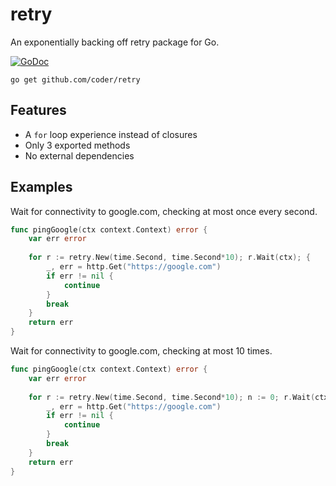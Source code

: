 # retry

An exponentially backing off retry package for Go.

[![GoDoc](https://godoc.org/github.com/golang/gddo?status.svg)](https://godoc.org/github.com/coder/retry)

```
go get github.com/coder/retry
```

## Features
- A `for` loop experience instead of closures
- Only 3 exported methods
- No external dependencies

## Examples

Wait for connectivity to google.com, checking at most once every
second.
```go
func pingGoogle(ctx context.Context) error {
	var err error
	
	for r := retry.New(time.Second, time.Second*10); r.Wait(ctx); {
		_, err = http.Get("https://google.com")
		if err != nil {
			continue
		}
		break
	}
	return err
}
```

Wait for connectivity to google.com, checking at most 10 times.
```go
func pingGoogle(ctx context.Context) error {
	var err error
	
	for r := retry.New(time.Second, time.Second*10); n := 0; r.Wait(ctx) && n < 10; n++ {
		_, err = http.Get("https://google.com")
		if err != nil {
			continue
		}
		break
	}
	return err
}
```